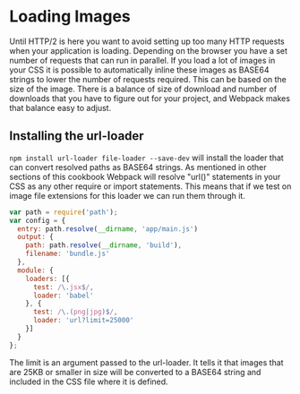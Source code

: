 # Loading Images

Until HTTP/2 is here you want to avoid setting up too many HTTP requests when your application is loading. Depending on the browser you have a set number of requests that can run in parallel. If you load a lot of images in your CSS it is possible to automatically inline these images as BASE64 strings to lower the number of requests required. This can be based on the size of the image. There is a balance of size of download and number of downloads that you have to figure out for your project, and Webpack makes that balance easy to adjust.

## Installing the url-loader
`npm install url-loader file-loader --save-dev` will install the loader that can convert resolved paths as BASE64 strings. As mentioned in other sections of this cookbook Webpack will resolve "url()" statements in your CSS as any other require or import statements. This means that if we test on image file extensions for this loader we can run them through it.

```javascript
var path = require('path');
var config = {
  entry: path.resolve(__dirname, 'app/main.js')
  output: {
    path: path.resolve(__dirname, 'build'),
    filename: 'bundle.js'
  },
  module: {
    loaders: [{
      test: /\.jsx$/,
      loader: 'babel'
    }, {
      test: /\.(png|jpg)$/,
      loader: 'url?limit=25000'
    }]
  }
};
```

The limit is an argument passed to the url-loader. It tells it that images that are 25KB or smaller in size will be converted to a BASE64 string and included in the CSS file where it is defined.
